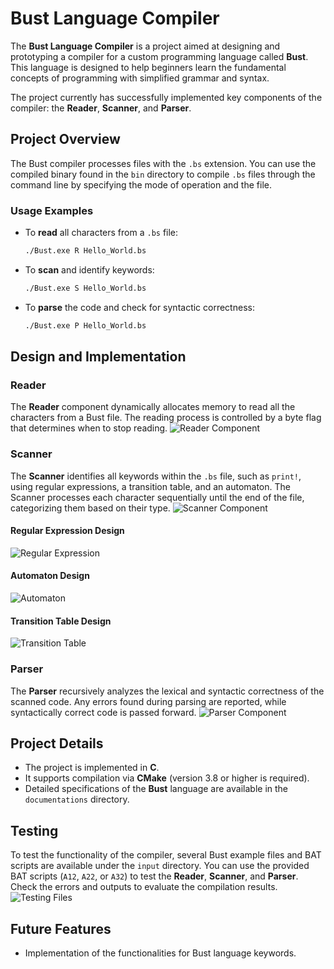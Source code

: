 # Bust Language Compiler

The **Bust Language Compiler** is a project aimed at designing and prototyping a compiler for a custom programming language called **Bust**. This language is designed to help beginners learn the fundamental concepts of programming with simplified grammar and syntax. 

The project currently has successfully implemented key components of the compiler: the **Reader**, **Scanner**, and **Parser**.

## Project Overview

The Bust compiler processes files with the `.bs` extension. You can use the compiled binary found in the `bin` directory to compile `.bs` files through the command line by specifying the mode of operation and the file.

### Usage Examples
- To **read** all characters from a `.bs` file:
  ```bash
  ./Bust.exe R Hello_World.bs
  ```
- To **scan** and identify keywords:
  ```bash
  ./Bust.exe S Hello_World.bs
  ```
- To **parse** the code and check for syntactic correctness:
  ```bash
  ./Bust.exe P Hello_World.bs
  ```

## Design and Implementation

### Reader
The **Reader** component dynamically allocates memory to read all the characters from a Bust file. The reading process is controlled by a byte flag that determines when to stop reading.
![Reader Component](https://github.com/Boyu422/Bust-Language-Compiler/blob/main/iamges/Reader.png)

### Scanner
The **Scanner** identifies all keywords within the `.bs` file, such as `print!`, using regular expressions, a transition table, and an automaton. The Scanner processes each character sequentially until the end of the file, categorizing them based on their type.
![Scanner Component](https://github.com/Boyu422/Bust-Language-Compiler/blob/main/iamges/Scanner.png)

#### Regular Expression Design
![Regular Expression](https://github.com/Boyu422/Bust-Language-Compiler/blob/main/iamges/Regular%20Expression.png)

#### Automaton Design
![Automaton](https://github.com/Boyu422/Bust-Language-Compiler/blob/main/iamges/Automaton.png)

#### Transition Table Design
![Transition Table](https://github.com/Boyu422/Bust-Language-Compiler/blob/main/iamges/Transition%20Table.png)

### Parser
The **Parser** recursively analyzes the lexical and syntactic correctness of the scanned code. Any errors found during parsing are reported, while syntactically correct code is passed forward.
![Parser Component](https://github.com/Boyu422/Bust-Language-Compiler/blob/main/iamges/Parser.png)

## Project Details
- The project is implemented in **C**.
- It supports compilation via **CMake** (version 3.8 or higher is required).
- Detailed specifications of the **Bust** language are available in the `documentations` directory.

## Testing
To test the functionality of the compiler, several Bust example files and BAT scripts are available under the `input` directory. You can use the provided BAT scripts (`A12`, `A22`, or `A32`) to test the **Reader**, **Scanner**, and **Parser**. Check the errors and outputs to evaluate the compilation results.
![Testing Files](https://github.com/Boyu422/Bust-Language-Compiler/blob/main/iamges/testing%20files.png)

## Future Features
- Implementation of the functionalities for Bust language keywords.
